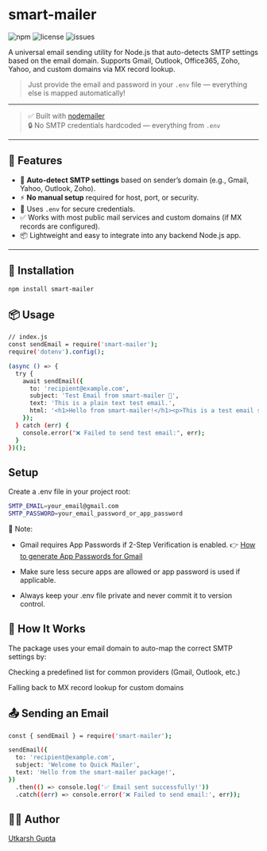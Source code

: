 # smart-mailer

![npm](https://img.shields.io/npm/v/smart-mailer)
![license](https://img.shields.io/npm/l/smart-mailer)
![issues](https://img.shields.io/github/issues/utkarsh-rgb/smart-mailer)

A universal email sending utility for Node.js that auto-detects SMTP settings based on the email domain. Supports Gmail, Outlook, Office365, Zoho, Yahoo, and custom domains via MX record lookup.

> Just provide the email and password in your `.env` file — everything else is mapped automatically!

---

> ✅ Built with [nodemailer](https://nodemailer.com)  
> 🔒 No SMTP credentials hardcoded — everything from `.env`

---


## 🚀 Features


- 🧠 **Auto-detect SMTP settings** based on sender’s domain (e.g., Gmail, Yahoo, Outlook, Zoho).
- ⚡ **No manual setup** required for host, port, or security.
- 🔐 Uses `.env` for secure credentials.
- ✅ Works with most public mail services and custom domains (if MX records are configured).
- 📦 Lightweight and easy to integrate into any backend Node.js app.
---

## 🚀 Installation

```bash
npm install smart-mailer
```

## 📦 Usage

```bash
// index.js
const sendEmail = require('smart-mailer');
require('dotenv').config();

(async () => {
  try {
    await sendEmail({
      to: 'recipient@example.com',
      subject: 'Test Email from smart-mailer 📩',
      text: 'This is a plain text test email.',
      html: '<h1>Hello from smart-mailer!</h1><p>This is a test email sent using <strong>nodemailer</strong>.</p>',
    });
  } catch (err) {
    console.error("❌ Failed to send test email:", err);
  }
})();
```
##  Setup

Create a .env file in your project root:
```bash
SMTP_EMAIL=your_email@gmail.com
SMTP_PASSWORD=your_email_password_or_app_password

```
🔐 Note:
- Gmail requires App Passwords if 2-Step Verification is enabled.
👉 [How to generate App Passwords for Gmail](https://support.google.com/accounts/answer/185833)


- Make sure less secure apps are allowed or app password is used if applicable.

- Always keep your .env file private and never commit it to version control.
## 🧠 How It Works
The package uses your email domain to auto-map the correct SMTP settings by:

Checking a predefined list for common providers (Gmail, Outlook, etc.)

Falling back to MX record lookup for custom domains

## 📤 Sending an Email
```bash
const { sendEmail } = require('smart-mailer');

sendEmail({
  to: 'recipient@example.com',
  subject: 'Welcome to Quick Mailer',
  text: 'Hello from the smart-mailer package!',
})
  .then(() => console.log('✅ Email sent successfully!'))
  .catch((err) => console.error('❌ Failed to send email:', err));

```

## 🧑‍💻 Author
[Utkarsh Gupta](https://github.com/utkarsh-rgb)